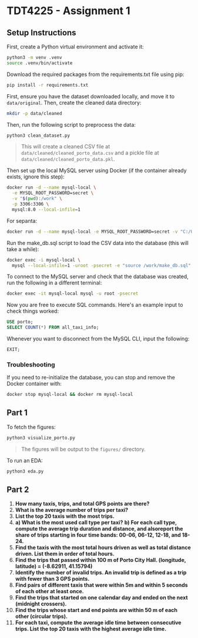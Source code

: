 # TDT4225 - Assignment 1

## Setup Instructions

First, create a Python virtual environment and activate it:

```bash
python3 -m venv .venv
source .venv/bin/activate
```

Download the required packages from the requirements.txt file using pip:

```bash
pip install -r requirements.txt
```

First, ensure you have the dataset downloaded locally, and move it to `data/original`. Then, create the cleaned data directory:

```bash
mkdir -p data/cleaned
```

Then, run the following script to preprocess the data:

```bash
python3 clean_dataset.py
```

> This will create a cleaned CSV file at `data/cleaned/cleaned_porto_data.csv` and a pickle file at `data/cleaned/cleaned_porto_data.pkl`.

Then set up the local MySQL server using Docker (if the container already exists, ignore this step):

```bash
docker run -d --name mysql-local \
  -e MYSQL_ROOT_PASSWORD=secret \
  -v "$(pwd):/work" \
  -p 3306:3306 \
  mysql:8.0 --local-infile=1
```

For sepanta:

```bash
docker run -d --name mysql-local -e MYSQL_ROOT_PASSWORD=secret -v "C:/Users/sep_j/TDT4225/TDT4225-Assignments/assignment1:/work" -p 3306:3306 mysql:8.0 --local-infile=1
```

Run the make_db.sql script to load the CSV data into the database (this will take a while):

```bash
docker exec -i mysql-local \
  mysql --local-infile=1 -uroot -psecret -e "source /work/make_db.sql"
```

To connect to the MySQL server and check that the database was created, run the following in a different terminal:

```bash
docker exec -it mysql-local mysql -u root -psecret
```

Now you are free to execute SQL commands. Here's an example input to check things worked:

```sql
USE porto;
SELECT COUNT(*) FROM all_taxi_info;
```

Whenever you want to disconnect from the MySQL CLI, input the following:

```sql
EXIT;
```

### Troubleshooting

If you need to re-initialize the database, you can stop and remove the Docker container with:

```bash
docker stop mysql-local && docker rm mysql-local
```

## Part 1

To fetch the figures:

```bash
python3 visualize_porto.py
```

> The figures will be output to the `figures/` directory.

To run an EDA:

```bash
python3 eda.py
```

## Part 2

1. **How many taxis, trips, and total GPS points are there?**
2. **What is the average number of trips per taxi?**
3. **List the top 20 taxis with the most trips.**
4. **a) What is the most used call type per taxi?**
   **b) For each call type, compute the average trip duration and distance, and alsoreport the share of trips starting in four time bands: 00-06, 06-12, 12-18, and 18-24.**
5. **Find the taxis with the most total hours driven as well as total distance driven. List them in order of total hours.**
6. **Find the trips that passed within 100 m of Porto City Hall. (longitude, latitude) = (-8.62911, 41.15794)**
7. **Identify the number of invalid trips. An invalid trip is defined as a trip with fewer than 3 GPS points.**
8. **Find pairs of different taxis that were within 5m and within 5 seconds of each other at least once.**
9. **Find the trips that started on one calendar day and ended on the next (midnight crossers).**
10. **Find the trips whose start and end points are within 50 m of each other (circular trips).**
11. **For each taxi, compute the average idle time between consecutive trips. List the top 20 taxis with the highest average idle time.**
